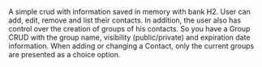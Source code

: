 A simple crud with information saved in memory with bank H2. User can add, edit, remove and list their contacts. In addition, the user also has control over the creation of groups of his contacts. So you have a Group CRUD with the group name, visibility (public/private) and expiration date information. When adding or changing a Contact, only the current groups are presented as a choice option.
